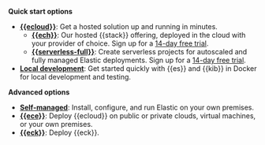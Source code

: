 **Quick start options**

* [**{{ecloud}}**](/deploy-manage/deploy/elastic-cloud.md): Get a hosted solution up and running in minutes.
   * [**{{ech}}**](/deploy-manage/deploy/elastic-cloud/cloud-hosted.md): Our hosted {{stack}} offering, deployed in the cloud with your provider of choice. Sign up for a [14-day free trial](https://cloud.elastic.co/registration).
   * [**{{serverless-full}}**](/deploy-manage/deploy/elastic-cloud/serverless.md): Create serverless projects for autoscaled and fully managed Elastic deployments. Sign up for a [14-day free trial](https://cloud.elastic.co/serverless-registration).
* [**Local development**](/deploy-manage/deploy/self-managed/local-development-installation-quickstart.md): Get started quickly with {{es}} and {{kib}} in Docker for local development and testing.

**Advanced options**

* [**Self-managed**](/deploy-manage/deploy/self-managed.md): Install, configure, and run Elastic on your own premises.
* [**{{ece}}**](/deploy-manage/deploy/cloud-enterprise.md): Deploy {{ecloud}} on public or private clouds, virtual machines, or your own premises.
* [**{{eck}}**](/deploy-manage/deploy/cloud-on-k8s.md): Deploy {{eck}}.